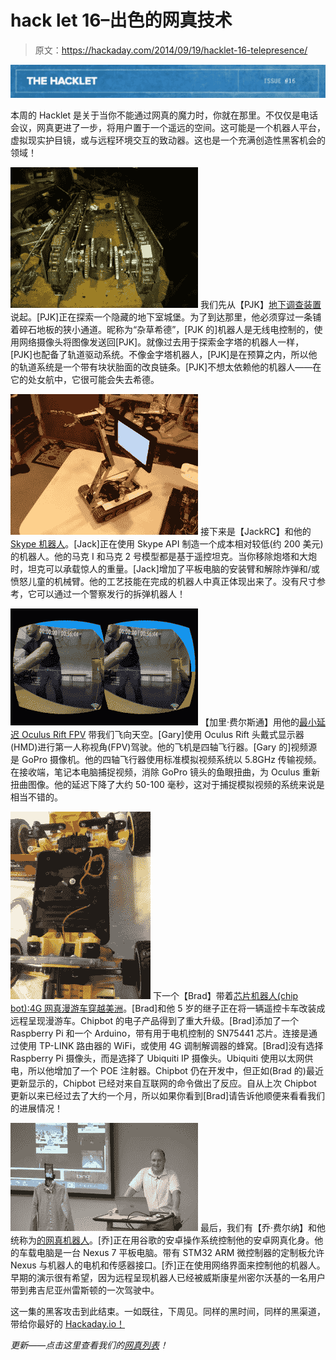 # hack let 16–出色的网真技术

> 原文：<https://hackaday.com/2014/09/19/hacklet-16-telepresence/>

![16](img/9c69b4fa10dc7b4394cef34c6d8f11b1.png)

本周的 Hacklet 是关于当你不能通过网真的魔力时，你就在那里。不仅仅是电话会议，网真更进了一步，将用户置于一个遥远的空间。这可能是一个机器人平台，虚拟现实护目镜，或与远程环境交互的致动器。这也是一个充满创造性黑客机会的领域！

[![sid](img/8f63de1c5b9564e801e57a1bd7d37a63.png)](http://hackaday.io/project/1198) 我们先从【PJK】[地下调查装置](http://hackaday.io/project/1198)说起。[PJK]正在探索一个隐藏的地下室城堡。为了到达那里，他必须穿过一条铺着碎石地板的狭小通道。昵称为“杂草希德”，[PJK 的]机器人是无线电控制的，使用网络摄像头将图像发送回[PJK]。就像过去用于探索金字塔的机器人一样，[PJK]也配备了轨道驱动系统。不像金字塔机器人，[PJK]是在预算之内，所以他的轨道系统是一个带有块状胎面的改良链条。[PJK]不想太依赖他的机器人——在它的处女航中，它很可能会失去希德。

[![skypeRobot](img/5c58647ed4e447c3e7dcbd60e3329770.png)](http://hackaday.io/project/957) 接下来是【JackRC】和他的 [Skype 机器人](http://hackaday.io/project/957)。[Jack]正在使用 Skype API 制造一个成本相对较低(约 200 美元)的机器人。他的马克 I 和马克 2 号模型都是基于遥控坦克。当你移除炮塔和大炮时，坦克可以承载惊人的重量。[Jack]增加了平板电脑的安装臂和解除炸弹和/或愤怒儿童的机械臂。他的工艺技能在完成的机器人中真正体现出来了。没有尺寸参考，它可以通过一个警察发行的拆弹机器人！

[![rift](img/928156d2c85e7e90c248cd23fe2be441.png)](http://hackaday.io/project/1513) 【加里·费尔斯通】用他的[最小延迟 Oculus Rift FPV](http://hackaday.io/project/1513) 带我们飞向天空。[Gary]使用 Oculus Rift 头戴式显示器(HMD)进行第一人称视角(FPV)驾驶。他的飞机是四轴飞行器。[Gary 的]视频源是 GoPro 摄像机。他的四轴飞行器使用标准模拟视频系统以 5.8GHz 传输视频。在接收端，笔记本电脑捕捉视频，消除 GoPro 镜头的鱼眼扭曲，为 Oculus 重新扭曲图像。他的延迟下降了大约 50-100 毫秒，这对于捕捉模拟视频的系统来说是相当不错的。

[![rover-america](img/80b6179b6573be33f1851e27f39da6c7.png)](http://hackaday.io/project/1926) 下一个【Brad】带着[芯片机器人(chip bot):4G 网真漫游车穿越美洲](http://hackaday.io/project/1926)。[Brad]和他 5 岁的继子正在将一辆遥控卡车改装成远程呈现漫游车。Chipbot 的电子产品得到了重大升级。[Brad]添加了一个 Raspberry Pi 和一个 Arduino，带有用于电机控制的 SN75441 芯片。连接是通过使用 TP-LINK 路由器的 WiFi，或使用 4G 调制解调器的蜂窝。[Brad]没有选择 Raspberry Pi 摄像头，而是选择了 Ubiquiti IP 摄像头。Ubiquiti 使用以太网供电，所以他增加了一个 POE 注射器。Chipbot 仍在开发中，但正如(Brad 的)最近更新显示的，Chipbot 已经对来自互联网的命令做出了反应。自从上次 Chipbot 更新以来已经过去了大约一个月，所以如果你看到[Brad]请告诉他顺便来看看我们的进展情况！

[![android-tele](img/086b1d6f22a40d68f9175cce0d77248b.png)](http://hackaday.io/project/2338) 最后，我们有【乔·费尔纳】和他统称为[的网真机器人](http://hackaday.io/project/2338)。[乔]正在用谷歌的安卓操作系统控制他的安卓网真化身。他的车载电脑是一台 Nexus 7 平板电脑。带有 STM32 ARM 微控制器的定制板允许 Nexus 与机器人的电机和传感器接口。[乔]正在使用网络界面来控制他的机器人。早期的演示很有希望，因为远程呈现机器人已经被威斯康星州密尔沃基的一名用户带到弗吉尼亚州雷斯顿的一次驾驶中。

这一集的黑客攻击到此结束。一如既往，下周见。同样的黑时间，同样的黑渠道，带给你最好的 [Hackaday.io！](hackaday.io)

*更新——点击这里查看我们的[网真列表](http://hackaday.io/list/3096-Telepresence-Technology)！*